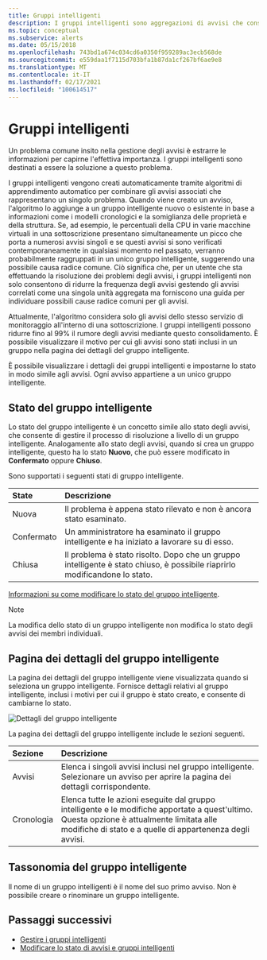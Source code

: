 ```yaml
---
title: Gruppi intelligenti
description: I gruppi intelligenti sono aggregazioni di avvisi che consentono di ridurre la frequenza degli avvisi
ms.topic: conceptual
ms.subservice: alerts
ms.date: 05/15/2018
ms.openlocfilehash: 743bd1a674c034cd6a0350f959289ac3ecb568de
ms.sourcegitcommit: e559daa1f7115d703bfa1b87da1cf267bf6ae9e8
ms.translationtype: MT
ms.contentlocale: it-IT
ms.lasthandoff: 02/17/2021
ms.locfileid: "100614517"
---
```

# <a name="smart-groups"></a>Gruppi intelligenti

Un problema comune insito nella gestione degli avvisi è estrarre le informazioni per capirne l'effettiva importanza. I gruppi intelligenti sono destinati a essere la soluzione a questo problema.  

I gruppi intelligenti vengono creati automaticamente tramite algoritmi di apprendimento automatico per combinare gli avvisi associati che rappresentano un singolo problema.  Quando viene creato un avviso, l'algoritmo lo aggiunge a un gruppo intelligente nuovo o esistente in base a informazioni come i modelli cronologici e la somiglianza delle proprietà e della struttura. Se, ad esempio, le percentuali della CPU in varie macchine virtuali in una sottoscrizione presentano simultaneamente un picco che porta a numerosi avvisi singoli e se questi avvisi si sono verificati contemporaneamente in qualsiasi momento nel passato, verranno probabilmente raggruppati in un unico gruppo intelligente, suggerendo una possibile causa radice comune. Ciò significa che, per un utente che sta effettuando la risoluzione dei problemi degli avvisi, i gruppi intelligenti non solo consentono di ridurre la frequenza degli avvisi gestendo gli avvisi correlati come una singola unità aggregata ma forniscono una guida per individuare possibili cause radice comuni per gli avvisi.

Attualmente, l'algoritmo considera solo gli avvisi dello stesso servizio di monitoraggio all'interno di una sottoscrizione. I gruppi intelligenti possono ridurre fino al 99% il rumore degli avvisi mediante questo consolidamento. È possibile visualizzare il motivo per cui gli avvisi sono stati inclusi in un gruppo nella pagina dei dettagli del gruppo intelligente.

È possibile visualizzare i dettagli dei gruppi intelligenti e impostarne lo stato in modo simile agli avvisi. Ogni avviso appartiene a un unico gruppo intelligente. 

## <a name="smart-group-state"></a>Stato del gruppo intelligente

Lo stato del gruppo intelligente è un concetto simile allo stato degli avvisi, che consente di gestire il processo di risoluzione a livello di un gruppo intelligente. Analogamente allo stato degli avvisi, quando si crea un gruppo intelligente, questo ha lo stato **Nuovo**, che può essere modificato in **Confermato** oppure **Chiuso**.

Sono supportati i seguenti stati di gruppo intelligente.

| State | Descrizione |
|:---|:---|
| Nuova | Il problema è appena stato rilevato e non è ancora stato esaminato. |
| Confermato | Un amministratore ha esaminato il gruppo intelligente e ha iniziato a lavorare su di esso. |
| Chiusa | Il problema è stato risolto. Dopo che un gruppo intelligente è stato chiuso, è possibile riaprirlo modificandone lo stato. |

[Informazioni su come modificare lo stato del gruppo intelligente](./alerts-managing-alert-states.md?toc=%2fazure%2fazure-monitor%2ftoc.json).

> [!NOTE]
>  La modifica dello stato di un gruppo intelligente non modifica lo stato degli avvisi dei membri individuali.

## <a name="smart-group-details-page"></a>Pagina dei dettagli del gruppo intelligente

La pagina dei dettagli del gruppo intelligente viene visualizzata quando si seleziona un gruppo intelligente. Fornisce dettagli relativi al gruppo intelligente, inclusi i motivi per cui il gruppo è stato creato, e consente di cambiarne lo stato.
 
![Dettagli del gruppo intelligente](media/alerts-smartgroups-overview/smart-group-detail.png)


La pagina dei dettagli del gruppo intelligente include le sezioni seguenti.

| Sezione | Descrizione |
|:---|:---|
| Avvisi | Elenca i singoli avvisi inclusi nel gruppo intelligente. Selezionare un avviso per aprire la pagina dei dettagli corrispondente. |
| Cronologia | Elenca tutte le azioni eseguite dal gruppo intelligente e le modifiche apportate a quest'ultimo. Questa opzione è attualmente limitata alle modifiche di stato e a quelle di appartenenza degli avvisi. |

## <a name="smart-group-taxonomy"></a>Tassonomia del gruppo intelligente

Il nome di un gruppo intelligenti è il nome del suo primo avviso. Non è possibile creare o rinominare un gruppo intelligente.

## <a name="next-steps"></a>Passaggi successivi

- [Gestire i gruppi intelligenti](./alerts-managing-smart-groups.md?toc=%2fazure%2fazure-monitor%2ftoc.json)
- [Modificare lo stato di avvisi e gruppi intelligenti](./alerts-managing-alert-states.md?toc=%2fazure%2fazure-monitor%2ftoc.json)